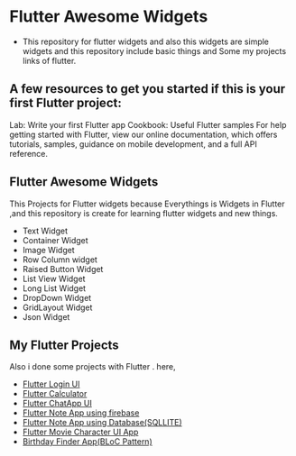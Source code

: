 # Flutter Awesome Widgets

 - This repository for flutter widgets and also this widgets are simple widgets and this repository include basic things and Some my projects links of flutter.

## A few resources to get you started if this is your first Flutter project:

Lab: Write your first Flutter app
Cookbook: Useful Flutter samples
For help getting started with Flutter, view our online documentation, which offers tutorials, samples, guidance on mobile development, and a full API reference.

## Flutter Awesome Widgets 

This Projects for Flutter widgets  because Everythings is Widgets in Flutter ,and this repository is create for learning flutter widgets and new things. 

   - Text Widget
   - Container Widget
   - Image Widget
   - Row Column widget
   - Raised Button Widget
   - List View Widget
   - Long List Widget
   - DropDown Widget
   - GridLayout Widget
   - Json Widget
   

## My Flutter Projects 

Also i done some projects with Flutter . here, 

   - <a href = "https://github.com/yohanym95/Flutter_Login_UI">Flutter Login UI </a>
   - <a href = "https://github.com/yohanym95/Flutter_Login_UI">Flutter Calculator </a>
   - <a href = "https://github.com/yohanym95/Flutter_ChatApp_UI">Flutter ChatApp UI </a>
   - <a href = "https://github.com/yohanym95/Flutter_NoteApp_V2">Flutter Note App using firebase</a>
   - <a href = "https://github.com/yohanym95/Flutter_NoteApp">Flutter Note App using Database(SQLLITE)</a>
   - <a href = "https://github.com/yohanym95/Flutter-MovieCharacterUIApp">Flutter Movie Character UI App</a>
   - <a href = "https://github.com/yohanym95/Birthday-Finder-flutter-bloc"> Birthday Finder App(BLoC Pattern) </a>
   
   
   
   
